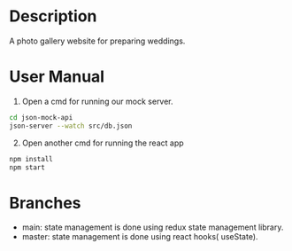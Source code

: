 # Description
A photo gallery website for preparing weddings.

# User Manual

1. Open a cmd for running our mock server.
```bash
cd json-mock-api
json-server --watch src/db.json
```
2. Open another cmd for running the react app
```bash
npm install
npm start
```

# Branches
* main: state management is done using redux state management library.
* master: state management is done using react hooks( useState).
